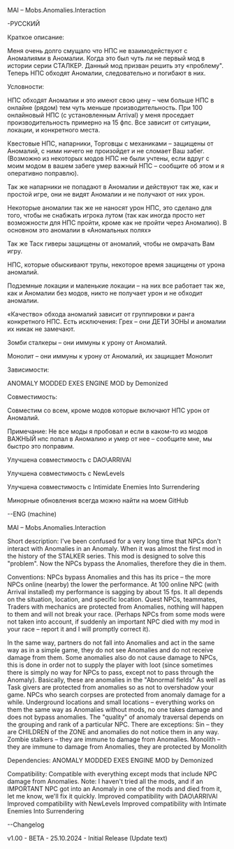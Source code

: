 MAI – Mobs.Anomalies.Interaction

-РУССКИЙ

Краткое описание:

Меня очень долго смущало что НПС не взаимодействуют с Аномалиями в Аномалии. Когда это был чуть ли не первый мод в истории серии СТАЛКЕР. Данный мод призван решить эту «проблему". Теперь НПС обходят Аномалии, следовательно и погибают в них.

Условности:

НПС обходят Аномалии и это имеют свою цену – чем больше НПС в онлайне (рядом) тем чуть меньше производительность. При 100 онлайновый НПС (с установленным Arrival) у меня проседает производительность примерно на 15 фпс. Все зависит от ситуации, локации, и конкретного места.

Квестовые НПС, напарники, Торговцы с механиками – защищены от Аномалий, с ними ничего не произойдет и не сломает Ваш забег. (Возможно из некоторых модов НПС не были учтены, если вдруг с моим модом в вашем забеге умер важный НПС – сообщите об этом и я оперативно поправлю).




Так же напарники не попадают в Аномалии и действуют так же, как и простой игре, они не видят Аномалии и не получают от них урон.

Некоторые аномалии так же не наносят урон НПС, это сделано для того, чтобы не снабжать игрока лутом (так как иногда просто нет возможности для НПС пройти, кроме как не пройти через Аномалию). В основном это аномалии в «Аномальных полях»

Так же Таск гиверы защищены от аномалий, чтобы не омрачать Вам игру.

НПС, которые обыскивают трупы, некоторое время защищены от урона аномалий.

Подземные локации и маленькие локации – на них все работает так же, как и Аномалии без модов, никто не получает урон и не обходит аномалии.

«Качество» обхода аномалий зависит от группировки и ранга конкретного НПС. Есть исключения: Грех – они ДЕТИ ЗОНЫ и аномалии их никак не замечают.

Зомби сталкеры – они иммуны к урону от Аномалий.

Монолит – они иммуны к урону от Аномалий, их защищает Монолит

Зависимости:

ANOMALY MODDED EXES ENGINE MOD by Demonized

Совместимость:

Совместим со всем, кроме модов которые включают НПС урон от Аномалий.

Примечание: Не все моды я пробовал и если в каком-то из модов ВАЖНЫЙ нпс попал в Аномалию и умер от нее – сообщите мне, мы быстро это поправим.

Улучшена совместимость с DAO\ARRIVAl

Улучшена совместимость с NewLevels

Улучшена совместимость с Intimidate Enemies Into Surrendering

Минорные обновления всегда можно найти на моем GitHub

--ENG (machine)

MAI – Mobs.Anomalies.Interaction

Short description:
I've been confused for a very long time that NPCs don't interact with Anomalies in an Anomaly. When it was almost the first mod in the history of the STALKER series. This mod is designed to solve this "problem". Now the NPCs bypass the Anomalies, therefore they die in them.

Conventions:
NPCs bypass Anomalies and this has its price – the more NPCs online (nearby) the lower the performance. At 100 online NPC (with Arrival installed) my performance is sagging by about 15 fps. It all depends on the situation, location, and specific location.
Quest NPCs, teammates, Traders with mechanics are protected from Anomalies, nothing will happen to them and will not break your race. (Perhaps NPCs from some mods were not taken into account, if suddenly an important NPC died with my mod in your race – report it and I will promptly correct it).

In the same way, partners do not fall into Anomalies and act in the same way as in a simple game, they do not see Anomalies and do not receive damage from them.
Some anomalies also do not cause damage to NPCs, this is done in order not to supply the player with loot (since sometimes there is simply no way for NPCs to pass, except not to pass through the Anomaly). Basically, these are anomalies in the "Abnormal fields"
As well as Task givers are protected from anomalies so as not to overshadow your game.
NPCs who search corpses are protected from anomaly damage for a while.
Underground locations and small locations – everything works on them the same way as Anomalies without mods, no one takes damage and does not bypass anomalies.
The "quality" of anomaly traversal depends on the grouping and rank of a particular NPC. There are exceptions: Sin – they are CHILDREN of the ZONE and anomalies do not notice them in any way.
Zombie stalkers – they are immune to damage from Anomalies.
Monolith – they are immune to damage from Anomalies, they are protected by Monolith


Dependencies:
ANOMALY MODDED EXES ENGINE MOD by Demonized


Compatibility:
Compatible with everything except mods that include NPC damage from Anomalies.
Note: I haven't tried all the mods, and if an IMPORTANT NPC got into an Anomaly in one of the mods and died from it, let me know, we'll fix it quickly.
Improved compatibility with DAO\ARRIVAl
Improved compatibility with NewLevels
Improved compatibility with Intimate Enemies Into Surrendering


--Changelog

v1.00 - BETA - 25.10.2024 - Initial Release (Update text)
